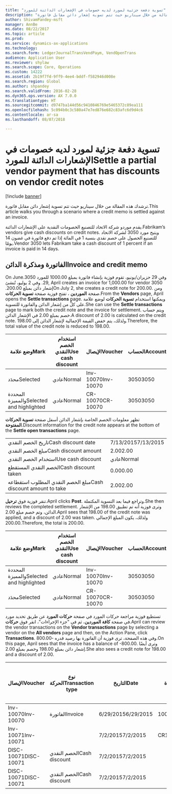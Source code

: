 ```yaml
---
title: "تسوية دفعة جزئية لمورد لديه خصومات في الإشعارات الدائنة للمورد"
description: "ترشدك هذه المقالة من خلال سيناريو حيث تتم تسوية إشعار دائن مقابل فاتورة."
author: ShivamPandey-msft
manager: AnnBe
ms.date: 08/22/2017
ms.topic: article
ms.prod: 
ms.service: dynamics-ax-applications
ms.technology: 
ms.search.form: LedgerJournalTransVendPaym, VendOpenTrans
audience: Application User
ms.reviewer: shylaw
ms.search.scope: Core, Operations
ms.custom: 14222
ms.assetid: 2b19f7fd-9ff9-4ee4-bddf-f582946d008e
ms.search.region: Global
ms.author: shpandey
ms.search.validFrom: 2016-02-28
ms.dyn365.ops.version: AX 7.0.0
ms.translationtype: HT
ms.sourcegitcommit: d9747ba144d56c9410846769e5465372c89ea111
ms.openlocfilehash: 5c094b0c3c580a47e7ed876e682c83afc6d9d4c6
ms.contentlocale: ar-sa
ms.lasthandoff: 08/07/2018

---
```


# <a name="settle-a-partial-vendor-payment-that-has-discounts-on-vendor-credit-notes"></a><span data-ttu-id="5b56c-103">تسوية دفعة جزئية لمورد لديه خصومات في الإشعارات الدائنة للمورد</span><span class="sxs-lookup"><span data-stu-id="5b56c-103">Settle a partial vendor payment that has discounts on vendor credit notes</span></span>

[!include [banner](../includes/banner.md)]

<span data-ttu-id="5b56c-104">ترشدك هذه المقالة من خلال سيناريو حيث تتم تسوية إشعار دائن مقابل فاتورة.</span><span class="sxs-lookup"><span data-stu-id="5b56c-104">This article walks you through a scenario where a credit memo is settled against an invoice.</span></span>

<span data-ttu-id="5b56c-105">يقدم موردو شركة الاتحاد للتصنيع الخصومات النقدية على الإشعارات الدائنة.</span><span class="sxs-lookup"><span data-stu-id="5b56c-105">Fabrikam’s vendors give cash discounts on credit notes.</span></span> <span data-ttu-id="5b56c-106">ويتيح مورد 3050 لشركة الاتحاد للتصنيع الحصول على خصم نقدي بنسبة 1 في المائة إذا تم دفع فاتورة في غضون 14 يومًا.</span><span class="sxs-lookup"><span data-stu-id="5b56c-106">Vendor 3050 lets Fabrikam take a cash discount of 1 percent if an invoice is paid in 14 days.</span></span>

## <a name="invoice-and-credit-memo"></a><span data-ttu-id="5b56c-107">الفاتورة ومذكرة الدائن</span><span class="sxs-lookup"><span data-stu-id="5b56c-107">Invoice and credit memo</span></span>
<span data-ttu-id="5b56c-108">‏‫وفي 29 حزيران/يونيو، تقوم فوزية بإنشاء فاتورة بمبلغ 1000.00 للمورد 3050.</span><span class="sxs-lookup"><span data-stu-id="5b56c-108">On June 29, April creates an invoice for 1,000.00 for vendor 3050.</span></span> <span data-ttu-id="5b56c-109">وفي 2 يوليو، تُنشئ إشعار دائن بمبلغ 200.00.‬</span><span class="sxs-lookup"><span data-stu-id="5b56c-109">On July 2, she creates a credit note for 200.00.</span></span> <span data-ttu-id="5b56c-110">ومن صفحة **الموردين** ، تفتح فوزية صفحة **تسوية الحركات**.</span><span class="sxs-lookup"><span data-stu-id="5b56c-110">From the **Vendors** page, April opens the **Settle transactions** page.</span></span> <span data-ttu-id="5b56c-111">ويمكنها استخدام **تسوية الحركات** لوضع علامة على كلٍّ من إشعار الدائن والفاتورة للتسوية.</span><span class="sxs-lookup"><span data-stu-id="5b56c-111">She can use the **Settle transactions** page to mark both the credit note and the invoice for settlement.</span></span> <span data-ttu-id="5b56c-112">ويتم حساب خصم بمبلغ 2.00 في الإشعار الدائن.</span><span class="sxs-lookup"><span data-stu-id="5b56c-112">A discount of 2.00 is calculated on the credit note.</span></span> <span data-ttu-id="5b56c-113">ولذلك، يتم خفض القيمة الإجمالية لإشعار الدائن إلى 198.00.</span><span class="sxs-lookup"><span data-stu-id="5b56c-113">Therefore, the total value of the credit note is reduced to 198.00.</span></span>

| <span data-ttu-id="5b56c-114">وضع علامة</span><span class="sxs-lookup"><span data-stu-id="5b56c-114">Mark</span></span>                     | <span data-ttu-id="5b56c-115">استخدام الخصم النقدي</span><span class="sxs-lookup"><span data-stu-id="5b56c-115">Use cash discount</span></span> | <span data-ttu-id="5b56c-116">الإيصال</span><span class="sxs-lookup"><span data-stu-id="5b56c-116">Voucher</span></span>   | <span data-ttu-id="5b56c-117">الحساب</span><span class="sxs-lookup"><span data-stu-id="5b56c-117">Account</span></span> | <span data-ttu-id="5b56c-118">التاريخ</span><span class="sxs-lookup"><span data-stu-id="5b56c-118">Date</span></span>      | <span data-ttu-id="5b56c-119">تاريخ الاستحقاق</span><span class="sxs-lookup"><span data-stu-id="5b56c-119">Due date</span></span>  | <span data-ttu-id="5b56c-120">الفاتورة</span><span class="sxs-lookup"><span data-stu-id="5b56c-120">Invoice</span></span> | <span data-ttu-id="5b56c-121">المبلغ بعملة الحركة</span><span class="sxs-lookup"><span data-stu-id="5b56c-121">Amount in transaction currency</span></span> | <span data-ttu-id="5b56c-122">عملة</span><span class="sxs-lookup"><span data-stu-id="5b56c-122">Currency</span></span> | <span data-ttu-id="5b56c-123">المبلغ المراد تسويته</span><span class="sxs-lookup"><span data-stu-id="5b56c-123">Amount to settle</span></span> |
|--------------------------|-------------------|-----------|---------|-----------|-----------|---------|--------------------------------|----------|------------------|
| <span data-ttu-id="5b56c-124">محدَد</span><span class="sxs-lookup"><span data-stu-id="5b56c-124">Selected</span></span>                 | <span data-ttu-id="5b56c-125">عادي</span><span class="sxs-lookup"><span data-stu-id="5b56c-125">Normal</span></span>            | <span data-ttu-id="5b56c-126">Inv-10070</span><span class="sxs-lookup"><span data-stu-id="5b56c-126">Inv-10070</span></span> | <span data-ttu-id="5b56c-127">3050</span><span class="sxs-lookup"><span data-stu-id="5b56c-127">3050</span></span>    | <span data-ttu-id="5b56c-128">6/29/2015</span><span class="sxs-lookup"><span data-stu-id="5b56c-128">6/29/2015</span></span> | <span data-ttu-id="5b56c-129">7/29/2015</span><span class="sxs-lookup"><span data-stu-id="5b56c-129">7/29/2015</span></span> | <span data-ttu-id="5b56c-130">10070</span><span class="sxs-lookup"><span data-stu-id="5b56c-130">10070</span></span>   | <span data-ttu-id="5b56c-131">-1000.00</span><span class="sxs-lookup"><span data-stu-id="5b56c-131">-1,000.00</span></span>                      | <span data-ttu-id="5b56c-132">دولار أمريكي</span><span class="sxs-lookup"><span data-stu-id="5b56c-132">USD</span></span>      | <span data-ttu-id="5b56c-133">-990.00</span><span class="sxs-lookup"><span data-stu-id="5b56c-133">-990.00</span></span>          |
| <span data-ttu-id="5b56c-134">المحددة والمميزة</span><span class="sxs-lookup"><span data-stu-id="5b56c-134">Selected and highlighted</span></span> | <span data-ttu-id="5b56c-135">عادي</span><span class="sxs-lookup"><span data-stu-id="5b56c-135">Normal</span></span>            | <span data-ttu-id="5b56c-136">CR-10070</span><span class="sxs-lookup"><span data-stu-id="5b56c-136">CR-10070</span></span>  | <span data-ttu-id="5b56c-137">3050</span><span class="sxs-lookup"><span data-stu-id="5b56c-137">3050</span></span>    | <span data-ttu-id="5b56c-138">7/2/2015</span><span class="sxs-lookup"><span data-stu-id="5b56c-138">7/2/2015</span></span>  | <span data-ttu-id="5b56c-139">7/29/2015</span><span class="sxs-lookup"><span data-stu-id="5b56c-139">7/29/2015</span></span> |         | <span data-ttu-id="5b56c-140">200.00</span><span class="sxs-lookup"><span data-stu-id="5b56c-140">200.00</span></span>                         | <span data-ttu-id="5b56c-141">دولار أمريكي</span><span class="sxs-lookup"><span data-stu-id="5b56c-141">USD</span></span>      | <span data-ttu-id="5b56c-142">198.00</span><span class="sxs-lookup"><span data-stu-id="5b56c-142">198.00</span></span>           |

<span data-ttu-id="5b56c-143">تظهر معلومات الخصم الخاصة بإشعار الدائن أسفل صفحة **تسوية الحركات المفتوحة**.</span><span class="sxs-lookup"><span data-stu-id="5b56c-143">Discount information for the credit note appears at the bottom of the **Settle open transactions** page.</span></span>

|                              |           |
|------------------------------|-----------|
| <span data-ttu-id="5b56c-144">تاريخ الخصم النقدي</span><span class="sxs-lookup"><span data-stu-id="5b56c-144">Cash discount date</span></span>           | <span data-ttu-id="5b56c-145">7/13/2015</span><span class="sxs-lookup"><span data-stu-id="5b56c-145">7/13/2015</span></span> |
| <span data-ttu-id="5b56c-146">مبلغ الخصم النقدي</span><span class="sxs-lookup"><span data-stu-id="5b56c-146">Cash discount amount</span></span>         | <span data-ttu-id="5b56c-147">2.00</span><span class="sxs-lookup"><span data-stu-id="5b56c-147">2.00</span></span>      |
| <span data-ttu-id="5b56c-148">استخدام الخصم النقدي</span><span class="sxs-lookup"><span data-stu-id="5b56c-148">Use cash discount</span></span>            | <span data-ttu-id="5b56c-149">عادي</span><span class="sxs-lookup"><span data-stu-id="5b56c-149">Normal</span></span>    |
| <span data-ttu-id="5b56c-150">الخصم النقدي المستقطع</span><span class="sxs-lookup"><span data-stu-id="5b56c-150">Cash discount taken</span></span>          | <span data-ttu-id="5b56c-151">0.00</span><span class="sxs-lookup"><span data-stu-id="5b56c-151">0.00</span></span>      |
| <span data-ttu-id="5b56c-152">مبلغ الخصم النقدي المطلوب استقطاعه</span><span class="sxs-lookup"><span data-stu-id="5b56c-152">Cash discount amount to take</span></span> | <span data-ttu-id="5b56c-153">2.00</span><span class="sxs-lookup"><span data-stu-id="5b56c-153">2.00</span></span>      |

<span data-ttu-id="5b56c-154">تنقر فوزية فوق **ترحيل**.</span><span class="sxs-lookup"><span data-stu-id="5b56c-154">April clicks **Post**.</span></span> <span data-ttu-id="5b56c-155">وتراجع فيما بعد التسوية المكتملة.</span><span class="sxs-lookup"><span data-stu-id="5b56c-155">She then reviews the completed settlement.</span></span> <span data-ttu-id="5b56c-156">وترى فوزية أنه تم تطبيق 198.00 من الإشعار الدائن، وتم خصم مبلغ 2.00.</span><span class="sxs-lookup"><span data-stu-id="5b56c-156">April sees that 198.00 of the credit note was applied, and a discount of 2.00 was taken.</span></span> <span data-ttu-id="5b56c-157">ولذلك، يكون المبلغ الإجمالي 200.00.</span><span class="sxs-lookup"><span data-stu-id="5b56c-157">Therefore, the total is 200.00.</span></span>

| <span data-ttu-id="5b56c-158">وضع علامة</span><span class="sxs-lookup"><span data-stu-id="5b56c-158">Mark</span></span>                     | <span data-ttu-id="5b56c-159">استخدام الخصم النقدي</span><span class="sxs-lookup"><span data-stu-id="5b56c-159">Use cash discount</span></span> | <span data-ttu-id="5b56c-160">الإيصال</span><span class="sxs-lookup"><span data-stu-id="5b56c-160">Voucher</span></span>   | <span data-ttu-id="5b56c-161">الحساب</span><span class="sxs-lookup"><span data-stu-id="5b56c-161">Account</span></span> | <span data-ttu-id="5b56c-162">التاريخ</span><span class="sxs-lookup"><span data-stu-id="5b56c-162">Date</span></span>      | <span data-ttu-id="5b56c-163">تاريخ الاستحقاق</span><span class="sxs-lookup"><span data-stu-id="5b56c-163">Due date</span></span>  | <span data-ttu-id="5b56c-164">الفاتورة</span><span class="sxs-lookup"><span data-stu-id="5b56c-164">Invoice</span></span>  | <span data-ttu-id="5b56c-165">المبلغ بعملة الحركة</span><span class="sxs-lookup"><span data-stu-id="5b56c-165">Amount in transaction currency</span></span> | <span data-ttu-id="5b56c-166">عملة</span><span class="sxs-lookup"><span data-stu-id="5b56c-166">Currency</span></span> | <span data-ttu-id="5b56c-167">المبلغ المراد تسويته</span><span class="sxs-lookup"><span data-stu-id="5b56c-167">Amount to settle</span></span> |
|--------------------------|-------------------|-----------|---------|-----------|-----------|----------|--------------------------------|----------|------------------|
| <span data-ttu-id="5b56c-168">المحددة والمميزة</span><span class="sxs-lookup"><span data-stu-id="5b56c-168">Selected and highlighted</span></span> | <span data-ttu-id="5b56c-169">عادي</span><span class="sxs-lookup"><span data-stu-id="5b56c-169">Normal</span></span>            | <span data-ttu-id="5b56c-170">Inv-10070</span><span class="sxs-lookup"><span data-stu-id="5b56c-170">Inv-10070</span></span> | <span data-ttu-id="5b56c-171">3050</span><span class="sxs-lookup"><span data-stu-id="5b56c-171">3050</span></span>    | <span data-ttu-id="5b56c-172">6/29/2015</span><span class="sxs-lookup"><span data-stu-id="5b56c-172">6/29/2015</span></span> | <span data-ttu-id="5b56c-173">7/29/2015</span><span class="sxs-lookup"><span data-stu-id="5b56c-173">7/29/2015</span></span> | <span data-ttu-id="5b56c-174">10070</span><span class="sxs-lookup"><span data-stu-id="5b56c-174">10070</span></span>    | <span data-ttu-id="5b56c-175">-1000.00</span><span class="sxs-lookup"><span data-stu-id="5b56c-175">-1,000.00</span></span>                      | <span data-ttu-id="5b56c-176">دولار أمريكي</span><span class="sxs-lookup"><span data-stu-id="5b56c-176">USD</span></span>      | <span data-ttu-id="5b56c-177">-200.00</span><span class="sxs-lookup"><span data-stu-id="5b56c-177">-200.00</span></span>          |
| <span data-ttu-id="5b56c-178">محدَد</span><span class="sxs-lookup"><span data-stu-id="5b56c-178">Selected</span></span>                 | <span data-ttu-id="5b56c-179">عادي</span><span class="sxs-lookup"><span data-stu-id="5b56c-179">Normal</span></span>            | <span data-ttu-id="5b56c-180">CR-10070</span><span class="sxs-lookup"><span data-stu-id="5b56c-180">CR-10070</span></span>  | <span data-ttu-id="5b56c-181">3050</span><span class="sxs-lookup"><span data-stu-id="5b56c-181">3050</span></span>    | <span data-ttu-id="5b56c-182">7/2/2015</span><span class="sxs-lookup"><span data-stu-id="5b56c-182">7/2/2015</span></span>  | <span data-ttu-id="5b56c-183">7/29/2015</span><span class="sxs-lookup"><span data-stu-id="5b56c-183">7/29/2015</span></span> | <span data-ttu-id="5b56c-184">CR-10070</span><span class="sxs-lookup"><span data-stu-id="5b56c-184">CR-10070</span></span> | <span data-ttu-id="5b56c-185">200.00</span><span class="sxs-lookup"><span data-stu-id="5b56c-185">200.00</span></span>                         | <span data-ttu-id="5b56c-186">دولار أمريكي</span><span class="sxs-lookup"><span data-stu-id="5b56c-186">USD</span></span>      | <span data-ttu-id="5b56c-187">198.00</span><span class="sxs-lookup"><span data-stu-id="5b56c-187">198.00</span></span>           |

<span data-ttu-id="5b56c-188">تستطيع فوزية مراجعة حركات المورد في صفحة **حركات المورد** عن طريق تحديد مورد في صفحة **كافة الموردين**، ثم في "جزء الإجراءات"، انقر فوق **حركات**.</span><span class="sxs-lookup"><span data-stu-id="5b56c-188">April can review the vendor transactions on the **Vendor transactions** page by selecting a vendor on the **All vendors** page and then, on the Action Pane, click **Transactions**.</span></span> <span data-ttu-id="5b56c-189">وفي هذه الصفحة، ترى فوزية أن الفاتورة بها رصيد قدره -800.00.</span><span class="sxs-lookup"><span data-stu-id="5b56c-189">On this page, April sees that the invoice has a balance of -800.00.</span></span> <span data-ttu-id="5b56c-190">وترى أيضًا إشعار دائن بمبلغ 198.00 وخصم بمبلغ 2.00.</span><span class="sxs-lookup"><span data-stu-id="5b56c-190">She also sees a credit note for 198.00 and a discount of 2.00.</span></span>

| <span data-ttu-id="5b56c-191">الإيصال</span><span class="sxs-lookup"><span data-stu-id="5b56c-191">Voucher</span></span>    | <span data-ttu-id="5b56c-192">نوع الحركة</span><span class="sxs-lookup"><span data-stu-id="5b56c-192">Transaction type</span></span> | <span data-ttu-id="5b56c-193">التاريخ</span><span class="sxs-lookup"><span data-stu-id="5b56c-193">Date</span></span>      | <span data-ttu-id="5b56c-194">الفاتورة</span><span class="sxs-lookup"><span data-stu-id="5b56c-194">Invoice</span></span> | <span data-ttu-id="5b56c-195">المبلغ في خصم بعملة الحركة</span><span class="sxs-lookup"><span data-stu-id="5b56c-195">Amount in transaction currency debit</span></span> | <span data-ttu-id="5b56c-196">المبلغ في الائتمان بعملة الحركة</span><span class="sxs-lookup"><span data-stu-id="5b56c-196">Amount in transaction currency credit</span></span> | <span data-ttu-id="5b56c-197">الرصيد</span><span class="sxs-lookup"><span data-stu-id="5b56c-197">Balance</span></span> | <span data-ttu-id="5b56c-198">عملة</span><span class="sxs-lookup"><span data-stu-id="5b56c-198">Currency</span></span> |
|------------|------------------|-----------|---------|--------------------------------------|---------------------------------------|---------|----------|
| <span data-ttu-id="5b56c-199">Inv-10070</span><span class="sxs-lookup"><span data-stu-id="5b56c-199">Inv-10070</span></span>  | <span data-ttu-id="5b56c-200">الفاتورة</span><span class="sxs-lookup"><span data-stu-id="5b56c-200">Invoice</span></span>          | <span data-ttu-id="5b56c-201">6/29/2015</span><span class="sxs-lookup"><span data-stu-id="5b56c-201">6/29/2015</span></span> | <span data-ttu-id="5b56c-202">10070</span><span class="sxs-lookup"><span data-stu-id="5b56c-202">10070</span></span>   |                                      | <span data-ttu-id="5b56c-203">1000.00</span><span class="sxs-lookup"><span data-stu-id="5b56c-203">1,000.00</span></span>                              | <span data-ttu-id="5b56c-204">-800.00</span><span class="sxs-lookup"><span data-stu-id="5b56c-204">-800.00</span></span> | <span data-ttu-id="5b56c-205">دولار أمريكي</span><span class="sxs-lookup"><span data-stu-id="5b56c-205">USD</span></span>      |
| <span data-ttu-id="5b56c-206">Inv-10071</span><span class="sxs-lookup"><span data-stu-id="5b56c-206">Inv-10071</span></span>  |                  | <span data-ttu-id="5b56c-207">7/2/2015</span><span class="sxs-lookup"><span data-stu-id="5b56c-207">7/2/2015</span></span>  | <span data-ttu-id="5b56c-208">CR10071</span><span class="sxs-lookup"><span data-stu-id="5b56c-208">CR10071</span></span> | <span data-ttu-id="5b56c-209">200.00</span><span class="sxs-lookup"><span data-stu-id="5b56c-209">200.00</span></span>                               |                                       | <span data-ttu-id="5b56c-210">0.00</span><span class="sxs-lookup"><span data-stu-id="5b56c-210">0.00</span></span>    | <span data-ttu-id="5b56c-211">دولار أمريكي</span><span class="sxs-lookup"><span data-stu-id="5b56c-211">USD</span></span>      |
| <span data-ttu-id="5b56c-212">DISC-10071</span><span class="sxs-lookup"><span data-stu-id="5b56c-212">DISC-10071</span></span> |  <span data-ttu-id="5b56c-213">الخصم النقدي</span><span class="sxs-lookup"><span data-stu-id="5b56c-213">Cash discount</span></span>   | <span data-ttu-id="5b56c-214">7/2/2015</span><span class="sxs-lookup"><span data-stu-id="5b56c-214">7/2/2015</span></span>  |         | <span data-ttu-id="5b56c-215">2.00</span><span class="sxs-lookup"><span data-stu-id="5b56c-215">2.00</span></span>                                 |                                       | <span data-ttu-id="5b56c-216">0.00</span><span class="sxs-lookup"><span data-stu-id="5b56c-216">0.00</span></span>    | <span data-ttu-id="5b56c-217">دولار أمريكي</span><span class="sxs-lookup"><span data-stu-id="5b56c-217">USD</span></span>      |
| <span data-ttu-id="5b56c-218">DISC-10071</span><span class="sxs-lookup"><span data-stu-id="5b56c-218">DISC-10071</span></span> |  <span data-ttu-id="5b56c-219">الخصم النقدي</span><span class="sxs-lookup"><span data-stu-id="5b56c-219">Cash discount</span></span>   | <span data-ttu-id="5b56c-220">7/2/2015</span><span class="sxs-lookup"><span data-stu-id="5b56c-220">7/2/2015</span></span>  |         |                                      | <span data-ttu-id="5b56c-221">2.00</span><span class="sxs-lookup"><span data-stu-id="5b56c-221">2.00</span></span>                                  | <span data-ttu-id="5b56c-222">0.00</span><span class="sxs-lookup"><span data-stu-id="5b56c-222">0.00</span></span>    | <span data-ttu-id="5b56c-223">دولار أمريكي</span><span class="sxs-lookup"><span data-stu-id="5b56c-223">USD</span></span>      |






